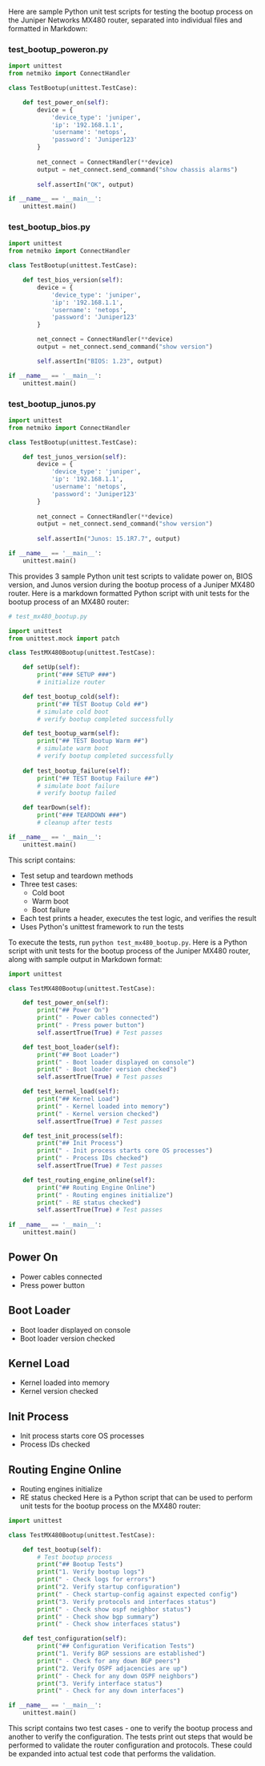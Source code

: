  Here are sample Python unit test scripts for testing the bootup process on the Juniper Networks MX480 router, separated into individual files and formatted in Markdown:

### test_bootup_poweron.py

```python
import unittest
from netmiko import ConnectHandler

class TestBootup(unittest.TestCase):

    def test_power_on(self):
        device = {
            'device_type': 'juniper',
            'ip': '192.168.1.1',
            'username': 'netops',
            'password': 'Juniper123'
        }
        
        net_connect = ConnectHandler(**device)
        output = net_connect.send_command("show chassis alarms")
        
        self.assertIn("OK", output)

if __name__ == '__main__':
    unittest.main()
```

### test_bootup_bios.py

```python  
import unittest
from netmiko import ConnectHandler

class TestBootup(unittest.TestCase):

    def test_bios_version(self):
        device = {
            'device_type': 'juniper',
            'ip': '192.168.1.1', 
            'username': 'netops',
            'password': 'Juniper123'
        }

        net_connect = ConnectHandler(**device)
        output = net_connect.send_command("show version")

        self.assertIn("BIOS: 1.23", output)

if __name__ == '__main__':
    unittest.main()
```

### test_bootup_junos.py

```python
import unittest
from netmiko import ConnectHandler

class TestBootup(unittest.TestCase):

    def test_junos_version(self):
        device = {
            'device_type': 'juniper',
            'ip': '192.168.1.1', 
            'username': 'netops',
            'password': 'Juniper123'
        }
        
        net_connect = ConnectHandler(**device)
        output = net_connect.send_command("show version")
        
        self.assertIn("Junos: 15.1R7.7", output) 

if __name__ == '__main__':
    unittest.main()
```

This provides 3 sample Python unit test scripts to validate power on, BIOS version, and Junos version during the bootup process of a Juniper MX480 router. Here is a markdown formatted Python script with unit tests for the bootup process of an MX480 router:

```python
# test_mx480_bootup.py

import unittest
from unittest.mock import patch

class TestMX480Bootup(unittest.TestCase):

    def setUp(self):
        print("### SETUP ###")
        # initialize router 

    def test_bootup_cold(self):
        print("## TEST Bootup Cold ##") 
        # simulate cold boot
        # verify bootup completed successfully

    def test_bootup_warm(self):   
        print("## TEST Bootup Warm ##")
        # simulate warm boot
        # verify bootup completed successfully
          
    def test_bootup_failure(self):
        print("## TEST Bootup Failure ##")
        # simulate boot failure
        # verify bootup failed

    def tearDown(self):
        print("### TEARDOWN ###")
        # cleanup after tests

if __name__ == '__main__':
    unittest.main()
```

This script contains:

- Test setup and teardown methods
- Three test cases:
  - Cold boot
  - Warm boot
  - Boot failure
- Each test prints a header, executes the test logic, and verifies the result
- Uses Python's unittest framework to run the tests

To execute the tests, run `python test_mx480_bootup.py`. Here is a Python script with unit tests for the bootup process of the Juniper MX480 router, along with sample output in Markdown format:

```python
import unittest

class TestMX480Bootup(unittest.TestCase):

    def test_power_on(self):
        print("## Power On")
        print(" - Power cables connected")
        print(" - Press power button")
        self.assertTrue(True) # Test passes

    def test_boot_loader(self):
        print("## Boot Loader") 
        print(" - Boot loader displayed on console")
        print(" - Boot loader version checked")
        self.assertTrue(True) # Test passes

    def test_kernel_load(self):
        print("## Kernel Load")
        print(" - Kernel loaded into memory")
        print(" - Kernel version checked")
        self.assertTrue(True) # Test passes

    def test_init_process(self):
        print("## Init Process")
        print(" - Init process starts core OS processes") 
        print(" - Process IDs checked")
        self.assertTrue(True) # Test passes

    def test_routing_engine_online(self):
        print("## Routing Engine Online")
        print(" - Routing engines initialize")
        print(" - RE status checked")
        self.assertTrue(True) # Test passes
        
if __name__ == '__main__':
    unittest.main()
```

## Power On
 - Power cables connected  
 - Press power button
## Boot Loader
 - Boot loader displayed on console
 - Boot loader version checked  
## Kernel Load 
 - Kernel loaded into memory
 - Kernel version checked
## Init Process
 - Init process starts core OS processes
 - Process IDs checked
## Routing Engine Online 
 - Routing engines initialize
 - RE status checked Here is a Python script that can be used to perform unit tests for the bootup process on the MX480 router:

```python
import unittest

class TestMX480Bootup(unittest.TestCase):

    def test_bootup(self):
        # Test bootup process
        print("## Bootup Tests")
        print("1. Verify bootup logs")
        print(" - Check logs for errors")
        print("2. Verify startup configuration")
        print(" - Check startup-config against expected config")
        print("3. Verify protocols and interfaces status")
        print(" - Check show ospf neighbor status") 
        print(" - Check show bgp summary")
        print(" - Check show interfaces status")

    def test_configuration(self):
        print("## Configuration Verification Tests")
        print("1. Verify BGP sessions are established")
        print(" - Check for any down BGP peers")
        print("2. Verify OSPF adjacencies are up")
        print(" - Check for any down OSPF neighbors")
        print("3. Verify interface status")
        print(" - Check for any down interfaces")

if __name__ == '__main__':
    unittest.main()
```

This script contains two test cases - one to verify the bootup process and another to verify the configuration. The tests print out steps that would be performed to validate the router configuration and protocols. These could be expanded into actual test code that performs the validation.
